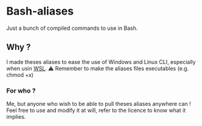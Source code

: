 # Bash-aliases
Just a bunch of compiled commands to use in Bash.

## Why ?
I made theses aliases to ease the use of Windows and Linux CLI, especially when usin [WSL](https://learn.microsoft.com/fr-fr/windows/wsl/install).
⚠️ Remember to make the aliases files executables (e.g. chmod +x)

### For who ?
Me, but anyone who wish to be able to pull theses aliases anywhere can !   
Feel free to use and modify it at will, refer to the licence to know what it implies.
